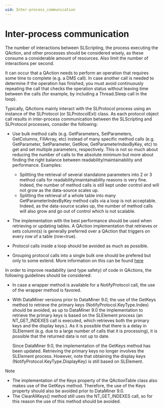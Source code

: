 ```yaml
---
uid: Inter-process_communication
---
```


# Inter-process communication

The number of interactions between SLScripting, the process executing the QAction, and other processes should be considered wisely, as these consume a considerable amount of resources. Also limit the number of interactions per second.

It can occur that a QAction needs to perform an operation that requires some time to complete (e.g. a DMS call). In case another call is needed to determine if the operation has finished, you must avoid continuously repeating the call that checks the operation status without leaving time between the calls (for example, by including a Thread.Sleep call in the loop).

Typically, QActions mainly interact with the SLProtocol process using an instance of the SLProtocol (or SLProtocolExt) class. As each protocol object call results in inter-process communication between the SLScripting and SLProtocol processes, consider the following:

- Use bulk method calls (e.g. GetParameters, SetParameters, GetColumns, FillArray, etc) instead of many specific method calls (e.g. GetParameter, SetParameter, GetRow, GetParameterIndexByKey, etc) to get and set multiple parameters, respectively. This is not so much about reducing the number of calls to the absolute minimum but more about finding the right balance between readability/maintainability and performance. Examples:
    - Splitting the retrieval of several standalone parameters into 2 or 3 method calls for readability/maintainability reasons is very fine. Indeed, the number of method calls is still kept under control and will not grow as the data-source scales up.
    - Splitting the retrieval of a whole table into many GetParameterIndexByKey method calls via a loop is not acceptable. Indeed, as the data-source scales up, the number of method calls will also grow and go out of control which is not scalable.

- The implementation with the best performance should be used when retrieving or updating tables. A QAction implementation that retrieves or sets column(s) is generally preferred over a QAction that triggers on every row of a table (row=true).

- Protocol calls inside a loop should be avoided as much as possible.

- Grouping protocol calls into a single bulk one should be prefered but only to some extend. More information on this can be found [here](xref:Data_handling#guidelines)

In order to improve readability (and type safety) of code in QActions, the following guidelines should be considered:

- In case a wrapper method is available for a NotifyProtocol call, the use of the wrapper method is favored.

- With DataMiner versions prior to DataMiner 9.0, the use of the GetKeys method to retrieve the primary keys (NotifyProtocol.KeyType.Index) should be avoided, as up to DataMiner 9.0 the implementation to retrieve the primary keys is based on the SLElement process (an NT_GET_INDEXES call is executed, which retrieves both the primary keys and the display keys.). As it is possible that there is a delay in SLElement (e.g. due to a large number of calls that it is processing), it is possible that the returned data is not up to date.

    Since DataMiner 9.0, the implementation of the GetKeys method has been updated. Retrieving the primary keys no longer involves the SLElement process. However, note that obtaining the display keys (NotifyProtocol.KeyType.DisplayKey) is still based on SLElement.

> [!NOTE]
>
> - The implementation of the Keys property of the QActionTable class also makes use of the GetKeys method. Therefore, the use of the Keys property should also be avoided prior to DataMiner 9.0.
> - The ClearAllKeys() method still uses the NT_GET_INDEXES call, so for this reason the use of this method should be avoided.
